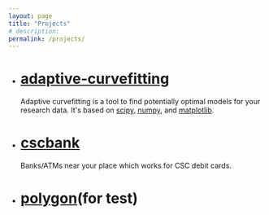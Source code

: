 ```yaml
---
layout: page
title: "Projects"
# description:
permalink: /projects/
---
```

- # [adaptive-curvefitting]

	Adaptive curvefitting is a tool to find potentially optimal models for your research data. It's based on [scipy], [numpy], and [matplotlib]. 
	
- # [cscbank]

	Banks/ATMs near your place which works for CSC debit cards.
	
- # [polygon](https://longlovemyu.tk/Polygon/)(for test)


[adaptive-curvefitting]: https://longlovemyu.tk/adaptive-curvefitting/
[cscbank]: https://longlovemyu.tk/cscbank/
[scipy]: https://scipy.org/scipylib/
[numpy]: https://numpy.org/
[matplotlib]: https://matplotlib.org/


